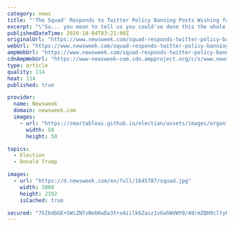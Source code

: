 ```yaml
---
category: news
title: "'The Squad' Responds to Twitter Policy Banning Posts Wishing for Trump's Death: 'Excuse Me?'"
excerpt: "\"So... you mean to tell us you could've done this the whole time?\" Congresswoman Alexandria Ocasio-Cortez tweeted."
publishedDateTime: 2020-10-04T03:21:00Z
originalUrl: "https://www.newsweek.com/squad-responds-twitter-policy-banning-posts-wishing-trumps-death-excuse-me-1536234"
webUrl: "https://www.newsweek.com/squad-responds-twitter-policy-banning-posts-wishing-trumps-death-excuse-me-1536234"
ampWebUrl: "https://www.newsweek.com/squad-responds-twitter-policy-banning-posts-wishing-trumps-death-excuse-me-1536234?amp=1"
cdnAmpWebUrl: "https://www-newsweek-com.cdn.ampproject.org/c/s/www.newsweek.com/squad-responds-twitter-policy-banning-posts-wishing-trumps-death-excuse-me-1536234?amp=1"
type: article
quality: 114
heat: 114
published: true

provider:
  name: Newsweek
  domain: newsweek.com
  images:
    - url: "https://smartableai.github.io/election/assets/images/organizations/newsweek.com-50x50.jpg"
      width: 50
      height: 50

topics:
  - Election
  - Donald Trump

images:
  - url: "https://d.newsweek.com/en/full/1645787/squad.jpg"
    width: 3000
    height: 2192
    isCached: true

secured: "7GIbdbGE+SWiZN7vNebKwEw3t+xAiilk6Zasz1vGuhWVWY0/48rmZQH9clYybVpkUWwf+FuN+4q0OgiVf5JfgXDjzw9JA4spOgXqogpmVK7S5HQwrWRS2l/RkRLHBAdcP5R1jp2y3dCxq0ZfkXyrS0F7wGJZtX+hIYCEcSFULNFoCjxjABNbqsP7PQCCsE4pSSewl+gZuL3rSSbKqz/puu6gr+NZsaM2+PaeJaaMkAEMequVnymnS55qhRUw7uSIXPrRbL8Ny93R83xQVQdLTp1v8nFOWY9SaBLFByhGG31+zZEv9k+Gdf7oVRO2wFEFvMo6VMaV4mQzSmE4XiPvVUpymuUPqLzmA6Fuu+lDGB8=;jwDlpUiqWbZw0oSXiJyTDg=="
---
```


